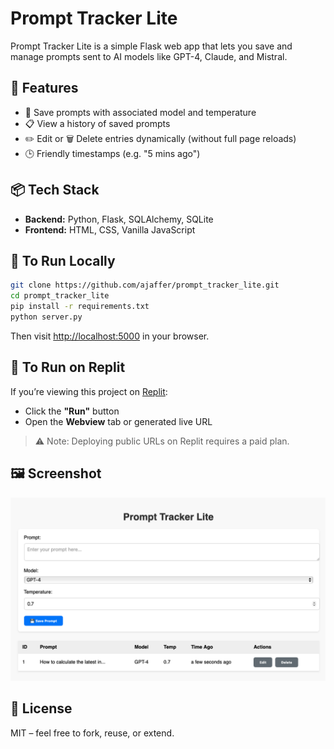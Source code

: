 # Prompt Tracker Lite

Prompt Tracker Lite is a simple Flask web app that lets you save and manage prompts sent to AI models like GPT-4, Claude, and Mistral.

## 🚀 Features

- 📝 Save prompts with associated model and temperature
- 📋 View a history of saved prompts
- ✏️ Edit or 🗑️ Delete entries dynamically (without full page reloads)
- 🕒 Friendly timestamps (e.g. "5 mins ago")

## 📦 Tech Stack

- **Backend:** Python, Flask, SQLAlchemy, SQLite
- **Frontend:** HTML, CSS, Vanilla JavaScript

## 📂 To Run Locally

```bash
git clone https://github.com/ajaffer/prompt_tracker_lite.git
cd prompt_tracker_lite
pip install -r requirements.txt
python server.py
```

Then visit [http://localhost:5000](http://localhost:5000) in your browser.

## 🧪 To Run on Replit

If you’re viewing this project on [Replit](https://replit.com/@ahsenjaffer/prompttrackerlite):

- Click the **"Run"** button
- Open the **Webview** tab or generated live URL

> ⚠️ Note: Deploying public URLs on Replit requires a paid plan.

## 🖼️ Screenshot

![Prompt Tracker Lite Screenshot](static/screenshot.png)

## 📄 License

MIT – feel free to fork, reuse, or extend.

